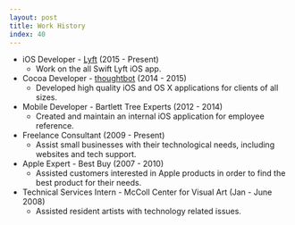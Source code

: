 ```yaml
---
layout: post
title: Work History
index: 40
---
```


- iOS Developer - [Lyft](https://www.lyft.com/) (2015 - Present)<br />
  + Work on the all Swift Lyft iOS app.
- Cocoa Developer - [thoughtbot](http://thoughtbot.com) (2014 - 2015)<br />
  + Developed high quality iOS and OS X applications for clients of all sizes.
- Mobile Developer - Bartlett Tree Experts (2012 - 2014)<br />
  + Created and maintain an internal iOS application for employee reference.
- Freelance Consultant (2009 - Present)<br />
  + Assist small businesses with their technological needs, including websites and tech support.
- Apple Expert - Best Buy (2007 - 2010)<br />
  + Assisted customers interested in Apple products in order to find the best product for their needs.
- Technical Services Intern - McColl Center for Visual Art (Jan - June 2008)<br />
  + Assisted resident artists with technology related issues.
